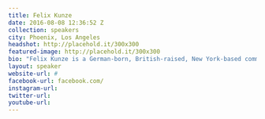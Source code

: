 ```yaml
---
title: Felix Kunze
date: 2016-08-08 12:36:52 Z
collection: speakers
city: Phoenix, Los Angeles
headshot: http://placehold.it/300x300
featured-image: http://placehold.it/300x300
bio: "Felix Kunze is a German-born, British-raised, New York-based commercial and editorial portrait photographer specializing in studies of groups of people and portraits that show the strong, defiant and beautiful side of his subject. He cut his teeth as a photo assistant for Annie Leibovitz and Mario Testino and Lara Jade. He has has worked with publication including Vogue, Vanity Fair, National Geographic and many others and is well known for revolutionizing studio lighting for thousands of portrait photogrpahers around the world through his class, The Portrait Lighting Challenge: Studio vs Natural with Felix Kunze and Sue Bryce."
layout: speaker
website-url: #
facebook-url: facebook.com/
instagram-url:
twitter-url:
youtube-url:
---
```

